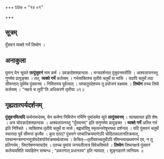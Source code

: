 +++
title = "१४ ०९"

+++
## सूत्रम्
पुँसवनं व्यक्ते गर्भे तिष्येण ।

## अनाकुला
पुमान् येन सूयते **तत्पुंसुवनं** नाम कर्म ।
उवङादेशश्छान्दसः ।
मन्त्रदर्शनात् पुंसुवनमसीति ।
आश्वलायनस्तु गुणमेव प्रायुङ्क्त ।
तत्, **व्यक्ते गर्भे** कर्तव्यम् ।
गर्भव्यक्तिश्च तृतीये चतुर्थे वा मासि ।
यदापि चतुर्थे तदा सीमन्तात् पूर्वमेव पुंसवनम् ।
निमित्तस्य पूर्वत्वात् ।
पश्चादुपदेशस्य तु प्रयोजनं वक्ष्यामः ।
**तिष्येण** तच्च तिष्ये कर्तव्यम् ।
"नक्षत्रे च लुपी"ति अधिकरणे तृतीया ॥९॥

## गृह्यतात्पर्यदर्शनम्
**पुंसुवनमित्यपि** कर्मनामधेयम्, येन कर्मणा निमित्तेन गर्भिणि पुमांसमेव सूते **तत्पुंसवनम्** ।
व्याख्यायत इति शेषः ।
अत्र चोवङादेशश्छान्दसः ।
आश्वलायनस्तु "पुँसवनम्" इति सगुणमेव प्रायुङ्क्त ।
**व्यक्ते गर्भे** अस्ति गर्भ इति निश्चिते ।
व्यक्तिश्च तृतीये चतुर्थे वा मासे ; बह्वर्चादिषु स्मृत्यन्तरेषूभयथा दर्शनात् । यदि पुंसवनं चतुर्थे स्यात्तदा पूर्वं सीमन्तं कृत्वैव ।
कुत एतत्? पुंसवने पश्चात्क्रियमाणेऽपि चोदितकालानतिक्रमात्, पश्चान्मन्त्राम्नानसूत्रोपदेशयोरेवंक्रमार्थत्वाच्च ।
केचित्—तृतीयवच्चतुर्थेऽपि सीमन्तवत्प्रथमगर्भ एव, न तु प्रतिगर्भम् ; पिष्टपेषणन्यायादेव ।
एतच्च पुमांसं जनयतीत्यत्र विवेचयिष्यते ।
**तिष्येण** तिष्यनक्षत्रे पुंसवनं कर्तव्ययमिति व्यवहितेन सम्बन्धः ; "प्रकरणात् प्रधानस्य" इति न्यायात् ।
शुङ्गाहरणे त्वनियमः ॥
